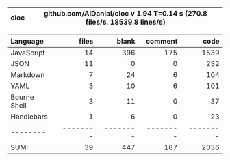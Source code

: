 cloc|github.com/AlDanial/cloc v 1.94  T=0.14 s (270.8 files/s, 18539.8 lines/s)
--- | ---

Language|files|blank|comment|code
:-------|-------:|-------:|-------:|-------:
JavaScript|14|396|175|1539
JSON|11|0|0|232
Markdown|7|24|6|104
YAML|3|10|6|101
Bourne Shell|3|11|0|37
Handlebars|1|6|0|23
--------|--------|--------|--------|--------
SUM:|39|447|187|2036
